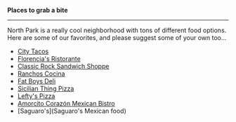 **Places to grab a bite**

-------------------

North Park is a really cool neighborhood with tons of different food options.  
Here are some of our favorites, and please suggest some of your own too...

- [City Tacos](https://citytacossd.com/)
- [Florencia's Ristorante](http://www.florenciassandiego.com/)
- [Classic Rock Sandwich Shoppe](http://www.sandwichessandiego.com/)
- [Ranchos Cocina](http://ranchoscocinanorthpark.com/)
- [Fat Boys Deli](http://fatboysdeliandspirits.com/menu/)
- [Sicilian Thing Pizza](http://www.sicilianthingpizza.com/)
- [Lefty's Pizza](http://www.leftyspizza.com/)
- [Amorcito Corazón Mexican Bistro](http://www.amorcitocorazonsd.com/)
- [Saguaro's](Saguaro's Mexican food)


